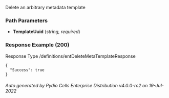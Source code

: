 






 
Delete an arbitrary metadata template  


### Path Parameters

 - **TemplateUuid** (_string, required_) 




### Response Example (200)
Response Type /definitions/entDeleteMetaTemplateResponse

```
{
  "Success": true
}
```




###### Auto generated by Pydio Cells Enterprise Distribution v4.0.0-rc2 on 19-Jul-2022
